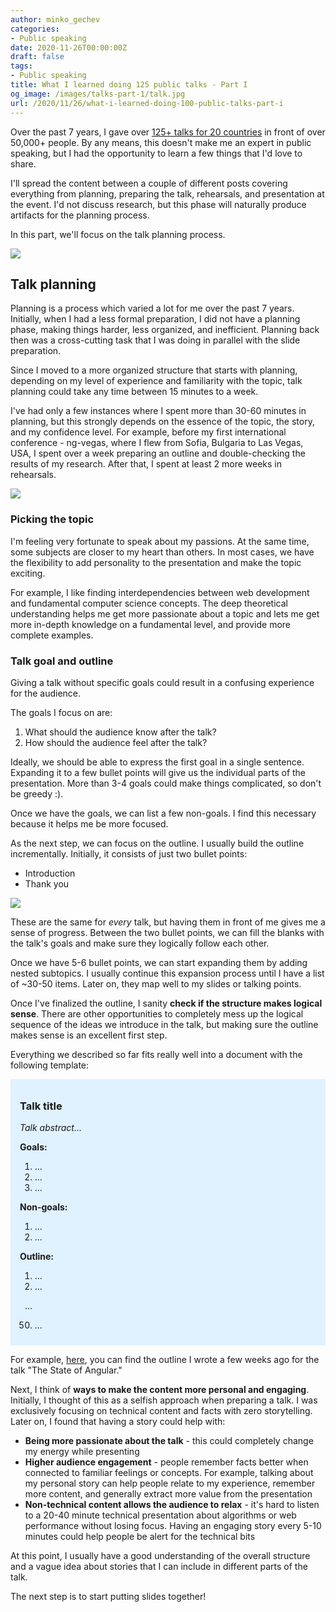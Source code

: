 ```yaml
---
author: minko_gechev
categories:
- Public speaking
date: 2020-11-26T00:00:00Z
draft: false
tags:
- Public speaking
title: What I learned doing 125 public talks - Part I
og_image: /images/talks-part-1/talk.jpg
url: /2020/11/26/what-i-learned-doing-100-public-talks-part-i
---
```


Over the past 7 years, I gave over [125+ talks for 20 countries](https://blog.mgechev.com/talks/) in front of over 50,000+ people. By any means, this doesn't make me an expert in public speaking, but I had the opportunity to learn a few things that I'd love to share.

I'll spread the content between a couple of different posts covering everything from planning, preparing the talk, rehearsals, and presentation at the event. I'd not discuss research, but this phase will naturally produce artifacts for the planning process.

In this part, we'll focus on the talk planning process.

<img src="/images/talks-part-1/talk.jpg" style="display: block; margin: auto;">

## Talk planning

Planning is a process which varied a lot for me over the past 7 years. Initially, when I had a less formal preparation, I did not have a planning phase, making things harder, less organized, and inefficient. Planning back then was a cross-cutting task that I was doing in parallel with the slide preparation.

Since I moved to a more organized structure that starts with planning, depending on my level of experience and familiarity with the topic, talk planning could take any time between 15 minutes to a week.

I've had only a few instances where I spent more than 30-60 minutes in planning, but this strongly depends on the essence of the topic, the story, and my confidence level. For example, before my first international conference - ng-vegas, where I flew from Sofia, Bulgaria to Las Vegas, USA, I spent over a week preparing an outline and double-checking the results of my research. After that, I spent at least 2 more weeks in rehearsals.

<img src="/images/talks-part-1/planning.jpg" style="display: block; margin: auto;">

### Picking the topic

I'm feeling very fortunate to speak about my passions. At the same time, some subjects are closer to my heart than others. In most cases, we have the flexibility to add personality to the presentation and make the topic exciting.

For example, I like finding interdependencies between web development and fundamental computer science concepts. The deep theoretical understanding helps me get more passionate about a topic and lets me get more in-depth knowledge on a fundamental level, and provide more complete examples.

### Talk goal and outline

Giving a talk without specific goals could result in a confusing experience for the audience.

The goals I focus on are:

1. What should the audience know after the talk?
2. How should the audience feel after the talk?

Ideally, we should be able to express the first goal in a single sentence. Expanding it to a few bullet points will give us the individual parts of the presentation. More than 3-4 goals could make things complicated, so don't be greedy :).

Once we have the goals, we can list a few non-goals. I find this necessary because it helps me be more focused.

As the next step, we can focus on the outline. I usually build the outline incrementally. Initially, it consists of just two bullet points:

* Introduction
* Thank you

<img src="/images/talks-part-1/list.jpg" style="display: block; margin: auto;">

These are the same for _every_ talk, but having them in front of me gives me a sense of progress. Between the two bullet points, we can fill the blanks with the talk's goals and make sure they logically follow each other.

Once we have 5-6 bullet points, we can start expanding them by adding nested subtopics. I usually continue this expansion process until I have a list of ~30-50 items. Later on, they map well to my slides or talking points.

Once I've finalized the outline, I sanity **check if the structure makes logical sense**. There are other opportunities to completely mess up the logical sequence of the ideas we introduce in the talk, but making sure the outline makes sense is an excellent first step.

Everything we described so far fits really well into a document with the following template:

<div style="background-color: #e0f1ff; padding: 10px; padding-left: 15px; padding-right: 15px;">
<h3>Talk title</h3>

<i>Talk abstract...</i><br>

<b>Goals:</b>
<ol>
  <li>...</li>
  <li>...</li>
  <li>...</li>
</ol>

<b>Non-goals:</b>
  <ol>
    <li>...</li>
    <li>...</li>
  </ol>

<b>Outline:</b>
  <ol>
    <li>...</li>
    <li>...</li>
  </ol>
&nbsp;&nbsp;...
  <ol start="50">
    <li>...</li>
  </ol>
</div>

For example, [here](https://docs.google.com/document/d/1KtPsvbyyU9fZIfyK4ZIOq31SwkdythFxnRDG7a0agRk/preview), you can find the outline I wrote a few weeks ago for the talk "The State of Angular."

Next, I think of **ways to make the content more personal and engaging**. Initially, I thought of this as a selfish approach when preparing a talk. I was exclusively focusing on technical content and facts with zero storytelling. Later on, I found that having a story could help with:

* **Being more passionate about the talk** - this could completely change my energy while presenting
* **Higher audience engagement** - people remember facts better when connected to familiar feelings or concepts. For example, talking about my personal story can help people relate to my experience, remember more content, and generally extract more value from the presentation
* **Non-technical content allows the audience to relax** - it's hard to listen to a 20-40 minute technical presentation about algorithms or web performance without losing focus. Having an engaging story every 5-10 minutes could help people be alert for the technical bits

At this point, I usually have a good understanding of the overall structure and a vague idea about stories that I can include in different parts of the talk.

The next step is to start putting slides together!
